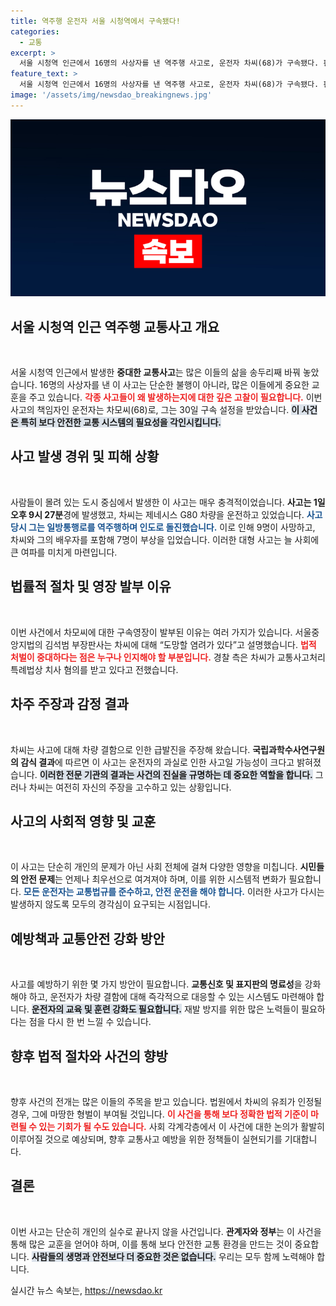 ```yaml
---
title: 역주행 운전자 서울 시청역에서 구속됐다!
categories:
  - 교통
excerpt: >
  서울 시청역 인근에서 16명의 사상자를 낸 역주행 사고로, 운전자 차씨(68)가 구속됐다. 판사는 도망 우려를 이유로 영장을 발부하며 심각성을 강조했다. 과연 그는 진실을 밝힐 수 있을까?
feature_text: >
  서울 시청역 인근에서 16명의 사상자를 낸 역주행 사고로, 운전자 차씨(68)가 구속됐다. 판사는 도망 우려를 이유로 영장을 발부하며 심각성을 강조했다. 과연 그는 진실을 밝힐 수 있을까?
image: '/assets/img/newsdao_breakingnews.jpg'
---
```


<p><img src="/assets/img/newsdao_breakingnews.jpg" alt="cryptoinkorea 속보" /></p>

<h2 data-ke-size="size26">서울 시청역 인근 역주행 교통사고 개요</h2>

<p data-ke-size="size16">&nbsp;</p>

<p>서울 시청역 인근에서 발생한 <b>중대한 교통사고</b>는 많은 이들의 삶을 송두리째 바꿔 놓았습니다. 16명의 사상자를 낸 이 사고는 단순한 불행이 아니라, 많은 이들에게 중요한 교훈을 주고 있습니다. <b><span style="color: #ee2323;">각종 사고들이 왜 발생하는지에 대한 깊은 고찰이 필요합니다.</span></b> 이번 사고의 책임자인 운전자는 차모씨(68)로, 그는 30일 구속 설정을 받았습니다. <b><span style="background-color: #21538527;">이 사건은 특히 보다 안전한 교통 시스템의 필요성을 각인시킵니다.</span></b></p>

<h2 data-ke-size="size26">사고 발생 경위 및 피해 상황</h2>

<p data-ke-size="size16">&nbsp;</p>

<p>사람들이 몰려 있는 도시 중심에서 발생한 이 사고는 매우 충격적이었습니다. <b>사고는 1일 오후 9시 27분</b>경에 발생했고, 차씨는 제네시스 G80 차량을 운전하고 있었습니다. <b><span style="color: #1a5490;">사고 당시 그는 일방통행로를 역주행하며 인도로 돌진했습니다.</span></b> 이로 인해 9명이 사망하고, 차씨와 그의 배우자를 포함해 7명이 부상을 입었습니다. 이러한 대형 사고는 늘 사회에 큰 여파를 미치게 마련입니다.</p>

<h2 data-ke-size="size26">법률적 절차 및 영장 발부 이유</h2>

<p data-ke-size="size16">&nbsp;</p>

<p>이번 사건에서 차모씨에 대한 구속영장이 발부된 이유는 여러 가지가 있습니다. 서울중앙지법의 김석범 부장판사는 차씨에 대해 “도망할 염려가 있다”고 설명했습니다. <b><span style="color: #ee2323;">법적 처벌이 중대하다는 점은 누구나 인지해야 할 부분입니다.</span></b> 경찰 측은 차씨가 교통사고처리 특례법상 치사 혐의를 받고 있다고 전했습니다.</p>

<h2 data-ke-size="size26">차주 주장과 감정 결과</h2>

<p data-ke-size="size16">&nbsp;</p>

<p>차씨는 사고에 대해 차량 결함으로 인한 급발진을 주장해 왔습니다. <b>국립과학수사연구원의 감식 결과</b>에 따르면 이 사고는 운전자의 과실로 인한 사고일 가능성이 크다고 밝혀졌습니다. <b><span style="background-color: #21538527;">이러한 전문 기관의 결과는 사건의 진실을 규명하는 데 중요한 역할을 합니다.</span></b> 그러나 차씨는 여전히 자신의 주장을 고수하고 있는 상황입니다.</p>

<h2 data-ke-size="size26">사고의 사회적 영향 및 교훈</h2>

<p data-ke-size="size16">&nbsp;</p>

<p>이 사고는 단순히 개인의 문제가 아닌 사회 전체에 걸쳐 다양한 영향을 미칩니다. <b>시민들의 안전 문제</b>는 언제나 최우선으로 여겨져야 하며, 이를 위한 시스템적 변화가 필요합니다. <b><span style="color: #1a5490;">모든 운전자는 교통법규를 준수하고, 안전 운전을 해야 합니다.</span></b> 이러한 사고가 다시는 발생하지 않도록 모두의 경각심이 요구되는 시점입니다.</p>

<h2 data-ke-size="size26">예방책과 교통안전 강화 방안</h2>

<p data-ke-size="size16">&nbsp;</p>

<p>사고를 예방하기 위한 몇 가지 방안이 필요합니다. <b>교통신호 및 표지판의 명료성</b>을 강화해야 하고, 운전자가 차량 결함에 대해 즉각적으로 대응할 수 있는 시스템도 마련해야 합니다. <b><span style="background-color: #21538527;">운전자의 교육 및 훈련 강화도 필요합니다.</span></b> 재발 방지를 위한 많은 노력들이 필요하다는 점을 다시 한 번 느낄 수 있습니다.</p>

<h2 data-ke-size="size26">향후 법적 절차와 사건의 향방</h2>

<p data-ke-size="size16">&nbsp;</p>

<p>향후 사건의 전개는 많은 이들의 주목을 받고 있습니다. 법원에서 차씨의 유죄가 인정될 경우, 그에 마땅한 형벌이 부여될 것입니다. <b><span style="color: #ee2323;">이 사건을 통해 보다 정확한 법적 기준이 마련될 수 있는 기회가 될 수도 있습니다.</span></b> 사회 각계각층에서 이 사건에 대한 논의가 활발히 이루어질 것으로 예상되며, 향후 교통사고 예방을 위한 정책들이 실현되기를 기대합니다.</p>

<h2 data-ke-size="size26">결론</h2>

<p data-ke-size="size16">&nbsp;</p>

<p>이번 사고는 단순히 개인의 실수로 끝나지 않을 사건입니다. <b>관계자와 정부</b>는 이 사건을 통해 많은 교훈을 얻어야 하며, 이를 통해 보다 안전한 교통 환경을 만드는 것이 중요합니다. <b><span style="background-color: #21538527;">사람들의 생명과 안전보다 더 중요한 것은 없습니다.</span></b> 우리는 모두 함께 노력해야 합니다.</p>
실시간 뉴스 속보는, <a href="https://newsdao.kr" rel="dofollow">https://newsdao.kr</a>


